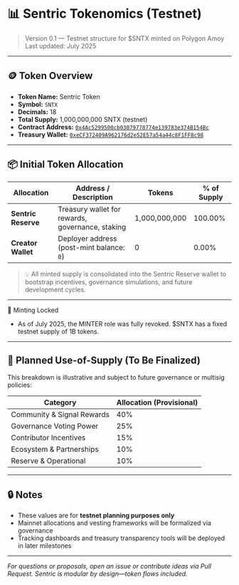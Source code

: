 # 📊 Sentric Tokenomics (Testnet)

> Version 0.1 — Testnet structure for $SNTX minted on Polygon Amoy  
> Last updated: July 2025

---

## 🪙 Token Overview

- **Token Name:** Sentric Token
- **Symbol:** `SNTX`
- **Decimals:** 18
- **Total Supply:** 1,000,000,000 SNTX (testnet)
- **Contract Address:** [`0x4Ac5299500cb03079778774e139783e374B154Bc`](https://oklink.com/amoy/address/0x4ac5Ca0496643aa37093b4811720EdD174b154Bc)
- **Treasury Wallet:** [`0xeCF372409A962176d2e52E57a54a44c8F1FF8c98`](https://oklink.com/amoy/address/0xeCF372409A962176d2e52E57a54a44c8F1FF8c98)

---

## 📦 Initial Token Allocation

| Allocation              | Address / Description                                      | Tokens         | % of Supply |
|--------------------------|-----------------------------------------------------------|----------------|-------------|
| **Sentric Reserve**      | Treasury wallet for rewards, governance, staking          | 1,000,000,000  | 100.00%     |
| **Creator Wallet**       | Deployer address (post-mint balance: `0`)                 | 0              | 0.00%       |

> 💡 All minted supply is consolidated into the Sentric Reserve wallet to bootstrap incentives, governance simulations, and future development cycles.

---

🚫 Minting Locked
- As of July 2025, the MINTER role was fully revoked. $SNTX has a fixed testnet supply of 1B tokens.

---

## 🧭 Planned Use-of-Supply (To Be Finalized)

This breakdown is illustrative and subject to future governance or multisig policies:

| Category               | Allocation (Provisional) |
|------------------------|--------------------------|
| Community & Signal Rewards | 40%                 |
| Governance Voting Power    | 25%                 |
| Contributor Incentives     | 15%                 |
| Ecosystem & Partnerships   | 10%                 |
| Reserve & Operational      | 10%                 |

---

## 🔒 Notes

- These values are for **testnet planning purposes only**  
- Mainnet allocations and vesting frameworks will be formalized via governance  
- Tracking dashboards and treasury transparency tools will be deployed in later milestones

---

_For questions or proposals, open an issue or contribute ideas via Pull Request. Sentric is modular by design—token flows included._
